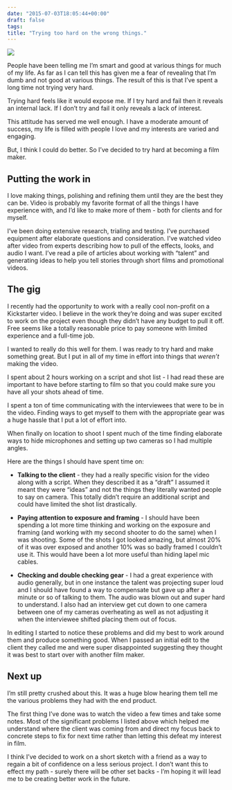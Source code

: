 ```yaml
---
date: "2015-07-03T18:05:44+00:00"
draft: false
tags: 
title: "Trying too hard on the wrong things."
---
```

<p><img src="http://x.jblz.co/media/frame-kyc.png"></p>

<p>People have been telling me I&rsquo;m smart and good at various things for much of my life. As far as I can tell this has given me a fear of revealing that I&rsquo;m dumb and not good at various things. The result of this is that I&rsquo;ve spent a long time not trying very hard.</p>

<p>Trying hard feels like it would expose me. If I try hard and fail then it reveals an internal lack. If I don&rsquo;t try and fail it only reveals a lack of interest.</p>

<p>This attitude has served me well enough. I have a moderate amount of success, my life is filled with people I love and my interests are varied and engaging.</p>

<p>But, I think I could do better. So I&rsquo;ve decided to try hard at becoming a film maker.</p>

<h2>Putting the work in</h2>

<p>I love making things, polishing and refining them until they are the best they can be. Video is probably my favorite format of all the things I have experience with, and I&rsquo;d like to make more of them - both for clients and for myself.</p>

<p>I&rsquo;ve been doing extensive research, trialing and testing. I&rsquo;ve purchased equipment after elaborate questions and consideration. I&rsquo;ve watched video after video from experts describing how to pull of the effects, looks, and audio I want. I&rsquo;ve read a pile of articles about working with &ldquo;talent&rdquo; and generating ideas to help you tell stories through short films and promotional videos.</p>

<h2>The gig</h2>

<p>I recently had the opportunity to work with a really cool non-profit on a Kickstarter video. I believe in the work they&rsquo;re doing and was super excited to work on the project even though they didn&rsquo;t have any budget to pull it off. Free seems like a totally reasonable price to pay someone with limited experience and a full-time job.</p>

<p>I wanted to really do this well for them. I was ready to try hard and make something great. But I put in all of my time in effort into things that <em>weren&rsquo;t</em> making the video.</p>

<p>I spent about 2 hours working on a script and shot list -  I had read these are important to have before starting to film so that you could make sure you have all your shots ahead of time.</p>

<p>I spent a ton of time communicating with the interviewees that were to be in the video. Finding ways to get myself to them with the appropriate gear was a huge hassle that I put a lot of effort into.</p>

<p>When finally on location to shoot I spent much of the time finding elaborate ways to hide microphones and setting up two cameras so I had multiple angles.</p>

<p>Here are the things I should have spent time on:</p>

<ul><li><p><strong>Talking to the client</strong> - they had a really specific vision for the video along with a script. When they described it as a &ldquo;draft&rdquo; I assumed it meant they were &ldquo;ideas&rdquo; and not the things they literally wanted people to say on camera. This totally didn&rsquo;t require an additional script and could have limited the shot list drastically.</p></li>
<li><p><strong>Paying attention to exposure and framing</strong> - I should have been spending a lot more time thinking and working on the exposure and framing (and working with my second shooter to do the same) when I was shooting. Some of the shots I got looked amazing, but almost 20% of it was over exposed and another 10% was so badly framed I couldn&rsquo;t use it. This would have been a lot more useful than hiding lapel mic cables.</p></li>
<li><p><strong>Checking and double checking gear</strong> - I had a great experience with audio generally, but in one instance the talent was projecting super loud and I should have found a way to compensate but gave up after a minute or so of talking to them. The audio was blown out and super hard to understand. I also had an interview get cut down to one camera between one of my cameras overheating as well as not adjusting it when the interviewee shifted placing them out of focus.</p></li>
</ul><p>In editing I started to notice these problems and did my best to work around them and produce something good. When I passed an initial edit to the client they called me and were super disappointed suggesting they thought it was best to start over with another film maker.</p>

<h2>Next up</h2>

<p>I&rsquo;m still pretty crushed about this. It was a huge blow hearing them tell me the various problems they had with the end product.</p>

<p>The first thing I&rsquo;ve done was to watch the video a few times and take some notes. Most of the significant problems I listed above which helped me understand where the client was coming from and direct my focus back to concrete steps to fix for next time rather than letting this defeat my interest in film.</p>

<p>I think I&rsquo;ve decided to work on a short sketch with a friend as a way to regain a bit of confidence on a less serious project. I don&rsquo;t want this to effect my path - surely there will be other set backs - I&rsquo;m hoping it will lead me to be creating better work in the future.</p>